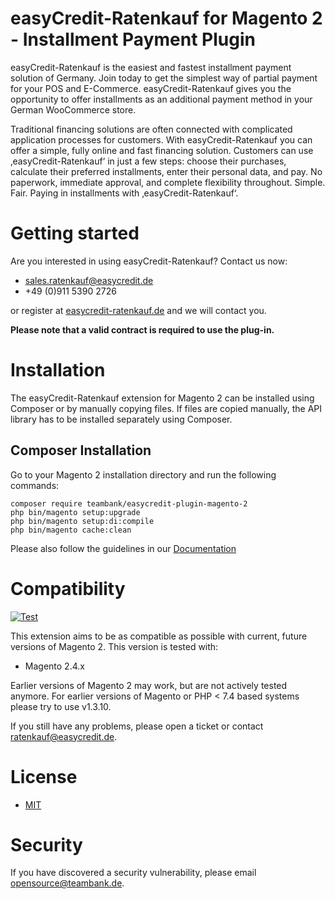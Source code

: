# easyCredit-Ratenkauf for Magento 2 - Installment Payment Plugin

easyCredit-Ratenkauf is the easiest and fastest installment payment solution of Germany. Join today to get the simplest way of partial payment for your POS and E-Commerce. easyCredit-Ratenkauf gives you the opportunity to offer installments as an additional payment method in your German WooCommerce store.

Traditional financing solutions are often connected with complicated application processes for customers. With easyCredit-Ratenkauf you can offer a simple, fully online and fast financing solution. Customers can use ‚easyCredit-Ratenkauf‘ in just a few steps: choose their purchases, calculate their preferred installments, enter their personal data, and pay. No paperwork, immediate approval, and complete flexibility throughout. Simple. Fair. Paying in installments with ‚easyCredit-Ratenkauf‘.

# Getting started
Are you interested in using easyCredit-Ratenkauf? Contact us now:
* [sales.ratenkauf@easycredit.de](https://store.shopware.com/en/easyc36021249341f/ratenkauf-by-easycredit.html#)
* +49 (0)911 5390 2726

or register at [easycredit-ratenkauf.de](https://www.easycredit-ratenkauf.de/registrierung.htm) and we will contact you.

**Please note that a valid contract is required to use the plug-in.**

# Installation

The easyCredit-Ratenkauf extension for Magento 2 can be installed using Composer or by manually copying files. If files are copied manually, the API library has to be installed separately using Composer.

## Composer Installation 

Go to your Magento 2 installation directory and run the following commands:

	composer require teambank/easycredit-plugin-magento-2
	php bin/magento setup:upgrade
	php bin/magento setup:di:compile
	php bin/magento cache:clean

Please also follow the guidelines in our [Documentation](https://netzkollektiv.com/docs/easycredit-magento2/)

# Compatibility

[![Test](https://github.com/teambank/easycredit-plugin-magento-2/actions/workflows/test.yml/badge.svg)](https://github.com/teambank/easycredit-plugin-magento-2/actions/workflows/test.yml)

This extension aims to be as compatible as possible with current, future versions of Magento 2. This version is tested with:

* Magento 2.4.x 

Earlier versions of Magento 2 may work, but are not actively tested anymore. For earlier versions of Magento or PHP < 7.4 based systems please try to use v1.3.10.

If you still have any problems, please open a ticket or contact [ratenkauf@easycredit.de](mailto:ratenkauf@easycredit.de).

# License

* [MIT](https://opensource.org/licenses/MIT)

# Security
If you have discovered a security vulnerability, please email [opensource@teambank.de](mailto:opensource@teambank.de).
